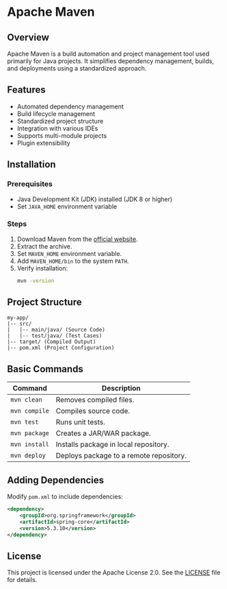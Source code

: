 # Apache Maven

## Overview
Apache Maven is a build automation and project management tool used primarily for Java projects. It simplifies dependency management, builds, and deployments using a standardized approach.

## Features
- Automated dependency management
- Build lifecycle management
- Standardized project structure
- Integration with various IDEs
- Supports multi-module projects
- Plugin extensibility

## Installation
### Prerequisites
- Java Development Kit (JDK) installed (JDK 8 or higher)
- Set `JAVA_HOME` environment variable

### Steps
1. Download Maven from the [official website](https://maven.apache.org/download.cgi).
2. Extract the archive.
3. Set `MAVEN_HOME` environment variable.
4. Add `MAVEN_HOME/bin` to the system `PATH`.
5. Verify installation:
   ```sh
   mvn -version
   ```

## Project Structure
```
my-app/
|-- src/
|   |-- main/java/ (Source Code)
|   |-- test/java/ (Test Cases)
|-- target/ (Compiled Output)
|-- pom.xml (Project Configuration)
```

## Basic Commands
| Command | Description |
|---------|-------------|
| `mvn clean` | Removes compiled files. |
| `mvn compile` | Compiles source code. |
| `mvn test` | Runs unit tests. |
| `mvn package` | Creates a JAR/WAR package. |
| `mvn install` | Installs package in local repository. |
| `mvn deploy` | Deploys package to a remote repository. |

## Adding Dependencies
Modify `pom.xml` to include dependencies:
```xml
<dependency>
    <groupId>org.springframework</groupId>
    <artifactId>spring-core</artifactId>
    <version>5.3.10</version>
</dependency>
```

## License
This project is licensed under the Apache License 2.0. See the [LICENSE](LICENSE) file for details.

